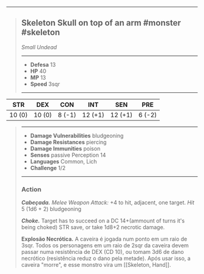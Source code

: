___
> ## Skeleton Skull on top of an arm #monster #skeleton
>*Small Undead*
> ___
> - **Defesa** 13
> - **HP** 40
> - **MP** 13
> - **Speed** 3sqr
>___
>
|  STR   |  DEX   |  CON   |   INT   |   SEN   |  PRE   |
|:------:|:------:|:------:|:-------:|:-------:|:------:|
| 10 (0) | 10 (0) | 8 (-1) | 12 (+1) | 12 (+1) | 6 (-2) | 
>___
> - **Damage Vulnerabilities** bludgeoning
> - **Damage Resistances** piercing
> - **Damage Immunities** poison
> - **Senses** passive Perception 14
> - **Languages** Common, Lich
> - **Challenge** 1/2
> ___
> ### Action
> 
> ***Cabeçada.*** *Melee Weapon Attack:* +4 to hit, adjacent, one target. *Hit* 5 (1d6 + 2) bludgeoning
> 
> ***Choke.*** Target has to succeed on a DC 14+(ammount of turns it's being choked) STR save, or take 1d8+2 necrotic damage.
> 
> **Explosão Necrótica.** A caveira é jogada num ponto em um raio de 3sqr. Todos os personagens em um raio de 2sqr da caveira devem passar numa resistência de DEX (CD 10), ou tomam 3d6 de dano necrótico (resistência reduz o dano pela metade). Após usar isso, a caveira "morre", e esse monstro vira um [[Skeleton, Hand]].
